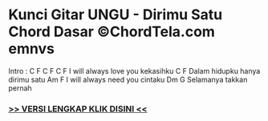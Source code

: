 
 # Kunci Gitar UNGU - Dirimu Satu Chord Dasar ©ChordTela.com emnvs


Intro : C F C F C F I will always love you kekasihku C F Dalam hidupku hanya dirimu satu Am F I will always need you cintaku Dm G Selamanya takkan pernah

###  <a href="https://shortlighzx.web.app?sq=Kunci Gitar UNGU - Dirimu Satu Chord Dasar ©ChordTela.com"> >> VERSI LENGKAP KLIK DISINI << </a>

